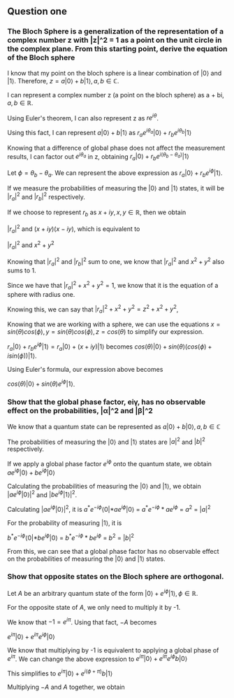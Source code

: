 ## Question one
### The Bloch Sphere is a generalization of the representation of a complex number z with |z|^2 = 1 as a point on the unit circle in the complex plane. From this starting point, derive the equation of the Bloch sphere

I know that my point on the bloch sphere is a linear combination of 
$|0\rangle$ and $|1\rangle$. Therefore, $z = a|0\rangle + b|1\rangle, a, b \in \mathbb{C}$.

I can represent a complex number z (a point on the bloch sphere) as a + bi, $a, b \in \mathbb{R}$.

Using Euler's theorem, I can also represent z as $re^{i\theta}$.

Using this fact, I can represent $a|0\rangle + b|1\rangle$ as $r_ae^{i{\theta}_a}|0\rangle +  r_be^{i{\theta}_b}|1\rangle$

Knowing that a difference of global phase does not affect the measurement results, I can factor out 
$e^{i{\theta}_a}$ in z, obtaining $r_a|0\rangle +  r_be^{i({\theta}_b - {\theta}_a)}|1\rangle$

Let $\phi = {\theta}_b - {\theta}_a$. We can represent the above expression as
$r_a|0\rangle +  r_be^{i\phi}|1\rangle$.

If we measure the probabilities of measuring the $|0\rangle$ and $|1\rangle$ states, it will 
be $|r_a|^2$ and $|r_b|^2$ respectively.

If we choose to represent $r_b$ as $x + iy, x, y \in \mathbb{R}$, then we obtain

$|r_a|^2$ and $(x + iy)(x - iy)$, which is equivalent to 

$|r_a|^2$ and $x^2 + y^2$

Knowing that $|r_a|^2$ and $|r_b|^2$ sum to one, we know that
$|r_a|^2$ and $x^2 + y^2$ also sums to 1.

Since we have that $|r_a|^2 + x^2 + y^2 = 1$, we know that it is the equation of a sphere 
with radius one.

Knowing this, we can say that $|r_a|^2 + x^2 + y^2 = z^2 + x^2 + y^2$,

Knowing that we are working with a sphere, we can use the equations $x = sin(\theta)cos(\phi), y = sin(\theta)cos(\phi), z = cos(\theta)$ 
to simplify our expression. 

$r_a|0\rangle +  r_be^{i\phi}|1\rangle = r_a|0\rangle +  (x + iy)|1\rangle$ becomes 
$cos(\theta)|0\rangle  + sin(\theta)(cos(\phi) + isin(\phi))|1\rangle$.

Using Euler's formula, our expression above becomes 

$cos(\theta)|0\rangle  + sin(\theta)e^{i\phi}|1\rangle$.


### Show that the global phase factor, eiγ, has no observable effect on the probabilities, |α|^2 and |β|^2

We know that a quantum state can be represented as $a|0\rangle + b|0\rangle, a, b \in \mathbb{C}$

The probabilities of measuring the $|0\rangle$ and $|1\rangle$ states are ${|a|}^2$ and ${|b|}^2$
respectively.

If we apply a global phase factor $e^{i\phi}$ onto the quantum state, we obtain $ae^{i\phi}|0\rangle + be^{i\phi}|0\rangle$

Calculating the probabilities of measuring the $|0\rangle$ and $|1\rangle$, we obtain
${|ae^{i\phi}|0\rangle|}^2$ and  ${|be^{i\phi}|1\rangle|}^2$.

Calculating ${|ae^{i\phi}|0\rangle|}^2$, it is
$a^*e^{-i\phi}\langle 0| * ae^{i\phi}|0\rangle$ =
$a^*e^{-i\phi} * ae^{i\phi}$ =
$a^2$ =
$|a|^2$ 

For the probability of measuring $|1\rangle$, it is 

$b^*e^{-i\phi}\langle 0| * be^{i\phi}|0\rangle$ =
$b^*e^{-i\phi} * be^{i\phi}$ =
$b^2$ =
$|b|^2$ 

From this, we can see that a global phase factor has no observable effect on the probabilities 
of measuring the $|0\rangle$ and $|1\rangle$ states.

### Show that opposite states on the Bloch sphere are orthogonal.

Let $A$ be an arbitrary quantum state of the form $|0\rangle + e^{i\phi}|1\rangle, \phi \in \mathbb{R}$.

For the opposite state of $A$, we only need to multiply it by -1. 

We know that $-1 = e^{i\pi}$. Using that fact, $-A$ becomes

$e^{i\pi}|0\rangle + e^{i\pi}e^{i\phi}|0\rangle$

We know that multiplying by -1 is equivalent to applying a global phase of $e^{i\pi}$. We can 
change the above expression to
$e^{i\pi}|0\rangle + e^{i\pi}e^{i\phi}b|0\rangle$

This simplifies to $e^{i\pi}|0\rangle + e^{i(\phi + \pi)}b|1\rangle$

Multiplying $-A$ and $A$ together, we obtain 
